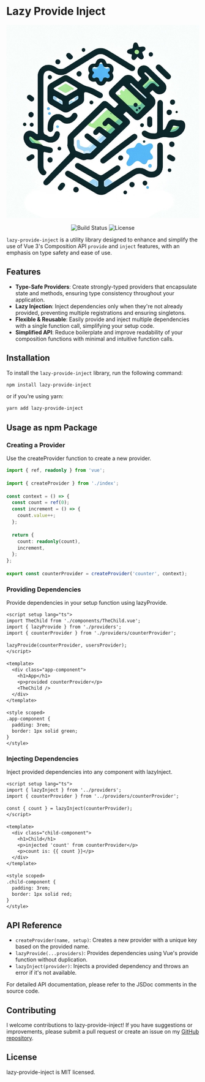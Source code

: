 # Lazy Provide Inject

<p align="center">
  <img src="./images/Image_20231124_204736_241.jpeg" alt="Lazy Provide Inject Logo" width="600">
</p>

<p align="center">
  <img src="https://img.shields.io/badge/build-passing-brightgreen" alt="Build Status">
  <img src="https://img.shields.io/badge/license-MIT-blue" alt="License">
</p>

`lazy-provide-inject` is a utility library designed to enhance and simplify the use of Vue 3's Composition API `provide` and `inject` features, with an emphasis on type safety and ease of use.

## Features

- **Type-Safe Providers**: Create strongly-typed providers that encapsulate state and methods, ensuring type consistency throughout your application.
- **Lazy Injection**: Inject dependencies only when they're not already provided, preventing multiple registrations and ensuring singletons.
- **Flexible & Reusable**: Easily provide and inject multiple dependencies with a single function call, simplifying your setup code.
- **Simplified API**: Reduce boilerplate and improve readability of your composition functions with minimal and intuitive function calls.

## Installation

To install the `lazy-provide-inject` library, run the following command:

```bash
npm install lazy-provide-inject
```

or if you're using yarn:

```bash
yarn add lazy-provide-inject
```

## Usage as npm Package

### Creating a Provider

Use the createProvider function to create a new provider.

```ts
import { ref, readonly } from 'vue';

import { createProvider } from './index';

const context = () => {
  const count = ref(0);
  const increment = () => {
    count.value++;
  };

  return {
    count: readonly(count),
    increment,
  };
};

export const counterProvider = createProvider('counter', context);
```

### Providing Dependencies

Provide dependencies in your setup function using lazyProvide.

```vue
<script setup lang="ts">
import TheChild from './components/TheChild.vue';
import { lazyProvide } from './providers';
import { counterProvider } from './providers/counterProvider';

lazyProvide(counterProvider, usersProvider);
</script>

<template>
  <div class="app-component">
    <h1>App</h1>
    <p>provided counterProvider</p>
    <TheChild />
  </div>
</template>

<style scoped>
.app-component {
  padding: 3rem;
  border: 1px solid green;
}
</style>
```

### Injecting Dependencies

Inject provided dependencies into any component with lazyInject.

```vue
<script setup lang="ts">
import { lazyInject } from '../providers';
import { counterProvider } from '../providers/counterProvider';

const { count } = lazyInject(counterProvider);
</script>

<template>
  <div class="child-component">
    <h1>Child</h1>
    <p>injected 'count' from counterProvider</p>
    <p>count is: {{ count }}</p>
  </div>
</template>

<style scoped>
.child-component {
  padding: 3rem;
  border: 1px solid red;
}
</style>
```

## API Reference

- `createProvider(name, setup)`: Creates a new provider with a unique key based on the provided name.
- `lazyProvide(...providers)`: Provides dependencies using Vue's provide function without duplication.
- `lazyInject(provider)`: Injects a provided dependency and throws an error if it's not available.

For detailed API documentation, please refer to the JSDoc comments in the source code.

## Contributing

I welcome contributions to lazy-provide-inject!
If you have suggestions or improvements, please submit a pull request or create an issue on my [GitHub repository](https://github.com/aose-yuu/lazy-provide-inject).

## License

lazy-provide-inject is MIT licensed.
